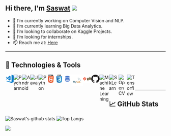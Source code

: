 ## Hi there, I'm [Saswat](https://twitter.com/saswat_sarangi) <img src="https://raw.githubusercontent.com/MartinHeinz/MartinHeinz/master/wave.gif" width="30px">



- 🔭 I’m currently working on Computer Vision and NLP.
- 🌱 I’m currently learning Big Data Analytics.
- 👯 I’m looking to collaborate on Kaggle Projects.
- 🤔 I’m looking for internships.
- 📫 Reach me at: [Here](https://www.linkedin.com/in/saswat-sarangi/)
<hr>

## 🔧 Technologies & Tools
<img align="left" alt="Visual Studio Code" width="26px" src="https://raw.githubusercontent.com/github/explore/80688e429a7d4ef2fca1e82350fe8e3517d3494d/topics/visual-studio-code/visual-studio-code.png" />
<img align="left" alt="Pycharm" width="26px" src="https://upload.wikimedia.org/wikipedia/commons/thumb/a/a1/PyCharm_Logo.svg/1200px-PyCharm_Logo.svg.png" />
<img align="left" alt="Android" width="26px" src="https://upload.wikimedia.org/wikipedia/commons/thumb/3/34/Android_Studio_icon.svg/1200px-Android_Studio_icon.svg.png" />
<img align="left" alt="Java" width="26px" src="http://logos-download.com/wp-content/uploads/2016/10/Java_logo_icon.png" />
<img align="left" alt="Python" width="26px" src="https://code.fb.com/wp-content/uploads/2016/05/2000px-Python-logo-notext.svg_.png" />

<img align="left" alt="HTML5" width="26px" src="https://raw.githubusercontent.com/github/explore/80688e429a7d4ef2fca1e82350fe8e3517d3494d/topics/html/html.png" />
<img align="left" alt="CSS3" width="26px" src="https://raw.githubusercontent.com/github/explore/80688e429a7d4ef2fca1e82350fe8e3517d3494d/topics/css/css.png" />

<img align="left" alt="SQL" width="26px" src="https://raw.githubusercontent.com/github/explore/80688e429a7d4ef2fca1e82350fe8e3517d3494d/topics/sql/sql.png" />
<img align="left" alt="MySQL" width="36px" src="https://raw.githubusercontent.com/github/explore/80688e429a7d4ef2fca1e82350fe8e3517d3494d/topics/mysql/mysql.png" />
<img align="left" alt="Git" width="26px" src="https://raw.githubusercontent.com/github/explore/80688e429a7d4ef2fca1e82350fe8e3517d3494d/topics/git/git.png" />
<img align="left" alt="GitHub" width="26px" src="https://raw.githubusercontent.com/github/explore/78df643247d429f6cc873026c0622819ad797942/topics/github/github.png" />
<img align="left" alt="Machine Learning" width="30px" src="https://www.ischool.berkeley.edu/sites/default/files/styles/fullscreen/public/event_teaser_image/ml-at-b.png?itok=W9si17Kf" />
<img align="left" alt="SkLearn" width="30px" src="https://hadrienj.github.io/assets/images/icons/sklearn.png" />
<img align="left" alt="OpenCV" width="26px" src="http://opencv.jp/opencv-1.1.0_org/docs/opencv-logo.png" />
<img align="left" alt="Tensorflow" width="26px" src="https://upload.wikimedia.org/wikipedia/commons/thumb/2/2d/Tensorflow_logo.svg/957px-Tensorflow_logo.svg.png" />
<br>
<br>
<hr>

## &#x1f4c8; GitHub Stats
![Saswat's github stats](https://github-readme-stats.vercel.app/api?username=SAZZZO99&theme=chartreuse-dark&show_icons=true)
![Top Langs](https://github-readme-stats.vercel.app/api/top-langs/?username=SAZZZO99&layout=compact&theme=chartreuse-dark&show_icons=true)

![](https://komarev.com/ghpvc/?username=SAZZZO99&style=plastic&label=PROFILE+VIEWS)

